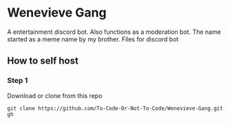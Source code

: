 # Wenevieve Gang
A entertainment discord bot. Also functions as a moderation bot. The name started as a meme name by my brother. 
Files for discord bot

## How to self host
### Step 1
Download or clone from this repo
```
git clone https://github.com/To-Code-Or-Not-To-Code/Wenevieve-Gang.git
gh 
```
